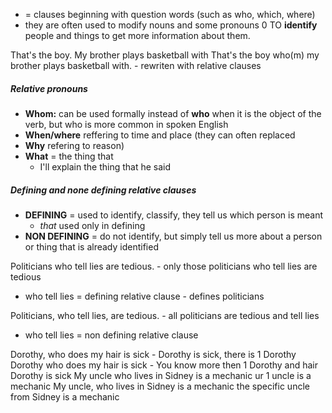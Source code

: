 - = clauses beginning with question words (such as who, which, where)
- they are often used to modify nouns and some pronouns 0 TO **identify** people and things to get more information about them.

That's the boy. My brother plays basketball with
That's the boy who(m) my brother plays basketball with. - rewriten with relative clauses

##### Relative pronouns
- **Whom:** can be used formally instead of **who** when it is the object of the verb, but who is more common in spoken English
- **When/where** reffering to time and place (they can often replaced
- **Why** refering to reason)
- **What** = the thing that
	- I'll explain the thing that he said

##### Defining and none defining relative clauses
- **DEFINING** = used to identify, classify, they tell us which person is meant
	- *that* used only in defining
- **NON DEFINING** = do not identify, but simply tell us more about a person or thing that is already identified

Politicians who tell lies are tedious. - only those politicians who tell lies are tedious
- who tell lies = defining relative clause - defines politicians

Politicians, who tell lies, are tedious. - all politicians are tedious and tell lies
- who tell lies = non defining relative clause

Dorothy, who does my hair is sick - Dorothy is sick, there is 1 Dorothy
Dorothy who does my hair is sick - You know more then 1 Dorothy and hair Dorothy is sick
My uncle who lives in Sidney is a mechanic ur 1 uncle is a mechanic
My uncle, who lives in Sidney is a mechanic the specific uncle from Sidney is a mechanic
